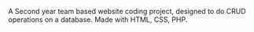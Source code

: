 A Second year team based website coding project, designed to do CRUD operations on a database. Made with HTML, CSS, PHP.
